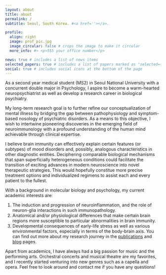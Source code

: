 ```yaml
---
layout: about
title: about
permalink: /
subtitle: Seoul, South Korea. #<a href=''></a>. 

profile:
  align: right
  image: prof_pic.jpg
  image_circular: false # crops the image to make it circular
  more_info: #> <p>555 your office number</p>

news: true # includes a list of news items
selected_papers: true # includes a list of papers marked as "selected={true}"
social: true # includes social icons at the bottom of the page
---
```


As a second year medical student (MS2) in Seoul National University with a concurrent double major in Psychology, I aspire to become a warm-hearted neuropsychiatrist as well as develop a research career in biological psychiatry.

My long-term research goal is to further refine our conceptualization of mental illness by bridging the gap between pathophysiology and symptom-based nosology of psychiatric disorders. As a means to this objective, I wish to intertwine pioneering discoveries in the emerging field of neuroimmunology with a profound understanding of the human mind achievable through clinical expertise.

I believe brain immunity can effectively explain certain features (or subtypes) of mood disorders and, possibly, analogous characteristics in other diagnostic entities. Deciphering comparable biological mechanisms that span superficially heterogeneous conditions could facilitate the transition of exciting advances in modern neuroscience into novel therapeutic strategies. This would hopefully constitue more precise treatment options and individualized regimens to assist each and every patient to the fullest.

With a background in molecular biology and psychology, my current academic interests are:
1) The induction and progression of neuroinflammation, and the role of neuron-glia interactions in such immunopathology.
2) Anatomical and/or physiological differences that make certain brain regions more susceptible to particular abnormalities in brain immunity.
3) Developmental consequences of early-life stress as well as various environmental factors, especially in terms of the body-brain axis.
You can find out more about my research journey in the [publications](/publications/) and [blog](/blog/) pages.

Apart from academics, I have always had a big passion for music and the performing arts. Orchestral concerts and musical theatre are my favorites, and I recently started venturing into new genres such as a capella and opera. Feel free to look around and contact me if you have any questions!
